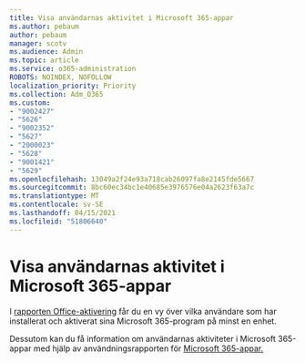 ```yaml
---
title: Visa användarnas aktivitet i Microsoft 365-appar
ms.author: pebaum
author: pebaum
manager: scotv
ms.audience: Admin
ms.topic: article
ms.service: o365-administration
ROBOTS: NOINDEX, NOFOLLOW
localization_priority: Priority
ms.collection: Adm_O365
ms.custom:
- "9002427"
- "5626"
- "9002352"
- "5627"
- "2000023"
- "5628"
- "9001421"
- "5629"
ms.openlocfilehash: 13049a2f24e93a718cab26097fa8e2145fde5667
ms.sourcegitcommit: 8bc60ec34bc1e40685e3976576e04a2623f63a7c
ms.translationtype: MT
ms.contentlocale: sv-SE
ms.lasthandoff: 04/15/2021
ms.locfileid: "51806640"
---
```

# <a name="view-your-users-microsoft-365-apps-activity"></a>Visa användarnas aktivitet i Microsoft 365-appar

I [rapporten Office-aktivering](https://docs.microsoft.com/microsoft-365/admin/activity-reports/microsoft-office-activations?view=o365-worldwide) får du en vy över vilka användare som har installerat och aktiverat sina Microsoft 365-program på minst en enhet.

Dessutom kan du få information om användarnas aktiviteter i Microsoft 365-appar med hjälp av användningsrapporten för [Microsoft 365-appar.](https://docs.microsoft.com/microsoft-365/admin/activity-reports/microsoft365-apps-usage?view=o365-worldwide)
